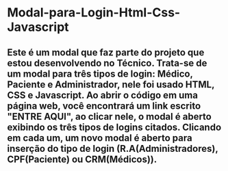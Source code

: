 # Modal-para-Login-Html-Css-Javascript

## Este é um modal que faz parte do projeto que estou desenvolvendo no Técnico. Trata-se de um modal para três tipos de login: Médico, Paciente e Administrador, nele foi usado HTML, CSS e Javascript. Ao abrir o código em uma página web, você encontrará um link escrito "ENTRE AQUI", ao clicar nele, o modal é aberto exibindo os três tipos de logins citados. Clicando em cada um, um novo modal é aberto para inserção do tipo de login (R.A(Administradores), CPF(Paciente) ou CRM(Médicos)). 
